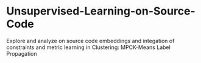 # Unsupervised-Learning-on-Source-Code

Explore and analyze on source code embeddings and integation of constraints and metric learning in Clustering:
MPCK-Means
Label Propagation
